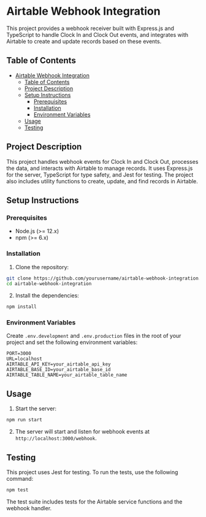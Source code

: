 # Airtable Webhook Integration

This project provides a webhook receiver built with Express.js and TypeScript to handle Clock In and Clock Out events, and integrates with Airtable to create and update records based on these events.

## Table of Contents

- [Airtable Webhook Integration](#airtable-webhook-integration)
  - [Table of Contents](#table-of-contents)
  - [Project Description](#project-description)
  - [Setup Instructions](#setup-instructions)
    - [Prerequisites](#prerequisites)
    - [Installation](#installation)
    - [Environment Variables](#environment-variables)
  - [Usage](#usage)
  - [Testing](#testing)

## Project Description

This project handles webhook events for Clock In and Clock Out, processes the data, and interacts with Airtable to manage records. It uses Express.js for the server, TypeScript for type safety, and Jest for testing. The project also includes utility functions to create, update, and find records in Airtable.

## Setup Instructions

### Prerequisites

- Node.js (>= 12.x)
- npm (>= 6.x)

### Installation

1. Clone the repository:
```sh
git clone https://github.com/yourusername/airtable-webhook-integration.git
cd airtable-webhook-integration
```

2. Install the dependencies:
```sh
npm install
```

### Environment Variables

Create `.env.development` and `.env.production` files in the root of your project and set the following environment variables:

```plaintext
PORT=3000
URL=localhost
AIRTABLE_API_KEY=your_airtable_api_key
AIRTABLE_BASE_ID=your_airtable_base_id
AIRTABLE_TABLE_NAME=your_airtable_table_name
```

## Usage

1. Start the server:
```sh
npm run start
```

2. The server will start and listen for webhook events at `http://localhost:3000/webhook`.

## Testing

This project uses Jest for testing. To run the tests, use the following command:
```sh
npm test
```

The test suite includes tests for the Airtable service functions and the webhook handler.